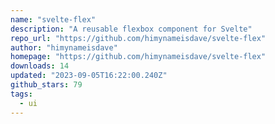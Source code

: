```yaml
---
name: "svelte-flex"
description: "A reusable flexbox component for Svelte"
repo_url: "https://github.com/himynameisdave/svelte-flex"
author: "himynameisdave"
homepage: "https://github.com/himynameisdave/svelte-flex"
downloads: 14
updated: "2023-09-05T16:22:00.240Z"
github_stars: 79
tags: 
  - ui
---
```

